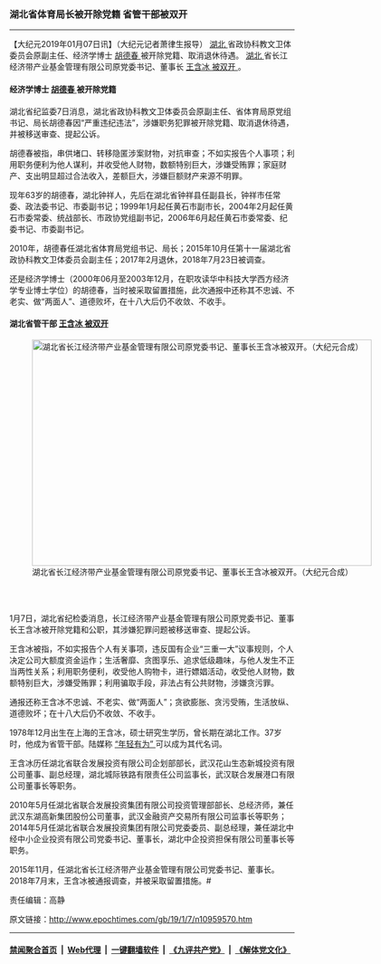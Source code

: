### 湖北省体育局长被开除党籍 省管干部被双开
------------------------

<p>
 【大纪元2019年01月07日讯】（大纪元记者萧律生报导）
 <a href="http://www.epochtimes.com/gb/tag/%E6%B9%96%E5%8C%97.html">
  湖北
 </a>
 省政协科教文卫体委员会原副主任、经济学博士
 <a href="http://www.epochtimes.com/gb/tag/%E8%83%A1%E5%BE%B7%E6%98%A5.html">
  胡德春
 </a>
 被开除党籍、取消退休待遇。
 <a href="http://www.epochtimes.com/gb/tag/%E6%B9%96%E5%8C%97.html">
  湖北
 </a>
 省长江经济带产业基金管理有限公司原党委书记、董事长
 <a href="http://www.epochtimes.com/gb/tag/%E7%8E%8B%E5%90%AB%E5%86%B0.html">
  王含冰
 </a>
 <a href="http://www.epochtimes.com/gb/tag/%E8%A2%AB%E5%8F%8C%E5%BC%80.html">
  被双开
 </a>
 。
</p>
<h4>
 经济学博士
 <a href="http://www.epochtimes.com/gb/tag/%E8%83%A1%E5%BE%B7%E6%98%A5.html">
  胡德春
 </a>
 被开除党籍
</h4>
<p>
 湖北省纪监委7日消息，湖北省政协科教文卫体委员会原副主任、省体育局原党组书记、局长胡德春因“严重违纪违法”，涉嫌职务犯罪被开除党籍、取消退休待遇，并被移送审查、提起公诉。
</p>
<p>
 胡德春被指，串供堵口、转移隐匿涉案财物，对抗审查；不如实报告个人事项；利用职务便利为他人谋利，并收受他人财物，数额特别巨大，涉嫌受贿罪；家庭财产、支出明显超过合法收入，差额巨大，涉嫌巨额财产来源不明罪。
</p>
<p>
 现年63岁的胡德春，湖北钟祥人，先后在湖北省钟祥县任副县长，钟祥市任常委、政法委书记、市委副书记；1999年1月起任黄石市副市长，2004年2月起任黄石市委常委、统战部长、市政协党组副书记，2006年6月起任黄石市委常委、纪委书记、市委副书记。
</p>
<p>
 2010年，胡德春任湖北省体育局党组书记、局长；2015年10月任第十一届湖北省政协科教文卫体委员会副主任；2017年2月退休，2018年7月23日被调查。
</p>
<p>
 还是经济学博士（2000年06月至2003年12月，在职攻读华中科技大学西方经济学专业博士学位）的胡德春，当时被采取留置措施，此次通报中还称其不忠诚、不老实、做“两面人”、道德败坏，在十八大后仍不收敛、不收手。
</p>
<h4>
 湖北省管干部
 <a href="http://www.epochtimes.com/gb/tag/%E7%8E%8B%E5%90%AB%E5%86%B0.html">
  王含冰
 </a>
 <a href="http://www.epochtimes.com/gb/tag/%E8%A2%AB%E5%8F%8C%E5%BC%80.html">
  被双开
 </a>
</h4>
<figure class="wp-caption aligncenter" id="attachment_10959639" style="width: 600px">
 <a href="http://i.epochtimes.com/assets/uploads/2019/01/2-8.jpg">
  <img alt="湖北省长江经济带产业基金管理有限公司原党委书记、董事长王含冰被双开。（大纪元合成）" class="wp-image-10959639 size-large" height="400" src="http://i.epochtimes.com/assets/uploads/2019/01/2-8-600x400.jpg" width="600"/>
 </a>
 <br/><figcaption class="wp-caption-text">
  湖北省长江经济带产业基金管理有限公司原党委书记、董事长王含冰被双开。（大纪元合成）
 </figcaption><br/>
</figure><br/>
<p>
 1月7日，湖北省纪检委消息，长江经济带产业基金管理有限公司原党委书记、董事长王含冰被开除党籍和公职，其涉嫌犯罪问题被移送审查、提起公诉。
</p>
<p>
 王含冰被指，不如实报告个人有关事项，违反国有企业“三重一大”议事规则，个人决定公司大额度资金运作；生活奢靡、贪图享乐、追求低级趣味，与他人发生不正当两性关系；利用职务便利，收受他人购物卡，进行嫖娼活动，收受他人财物，数额特别巨大，涉嫌受贿罪；利用骗取手段，非法占有公共财物，涉嫌贪污罪。
</p>
<p>
 通报还称王含冰不忠诚、不老实、做“两面人”；贪欲膨胀、贪污受贿，生活放纵、道德败坏；在十八大后仍不收敛、不收手。
</p>
<p>
 1978年12月出生在上海的王含冰，硕士研究生学历，曾长期在湖北工作。37岁时，他成为省管干部。陆媒称
 <a href="http://www.epochtimes.com/gb/tag/%E2%80%9C%E5%B9%B4%E8%BD%BB%E6%9C%89%E4%B8%BA%E2%80%9D.html">
  “年轻有为”
 </a>
 可以成为其代名词。
</p>
<p>
 王含冰历任湖北省联合发展投资有限公司企划部部长，武汉花山生态新城投资有限公司董事、副总经理，湖北城际铁路有限责任公司监事长，武汉联合发展港口有限公司董事长等职务。
</p>
<p>
 2010年5月任湖北省联合发展投资集团有限公司投资管理部部长、总经济师，兼任武汉东湖高新集团股份公司董事，武汉金融资产交易所有限公司监事长等职务；2014年5月任湖北省联合发展投资集团有限公司党委委员、副总经理，兼任湖北中经中小企业投资有限公司党委书记、董事长，湖北中企投资担保有限公司董事长等职务。
</p>
<p>
 2015年11月，任湖北省长江经济带产业基金管理有限公司党委书记、董事长。2018年7月末，王含冰被通报调查，并被采取留置措施。#
</p>
<p>
 责任编辑：高静
</p>

原文链接：http://www.epochtimes.com/gb/19/1/7/n10959570.htm


------------------------
#### [禁闻聚合首页](https://github.com/gfw-breaker/banned-news/blob/master/README.md) &nbsp;|&nbsp; [Web代理](https://github.com/gfw-breaker/open-proxy/blob/master/README.md) &nbsp;|&nbsp; [一键翻墙软件](https://github.com/gfw-breaker/nogfw/blob/master/README.md) &nbsp;|&nbsp; [《九评共产党》](https://github.com/gfw-breaker/9ping.md/blob/master/README.md#九评之一评共产党是什么) &nbsp;|&nbsp; [《解体党文化》](https://github.com/gfw-breaker/jtdwh.md/blob/master/README.md#绪论)